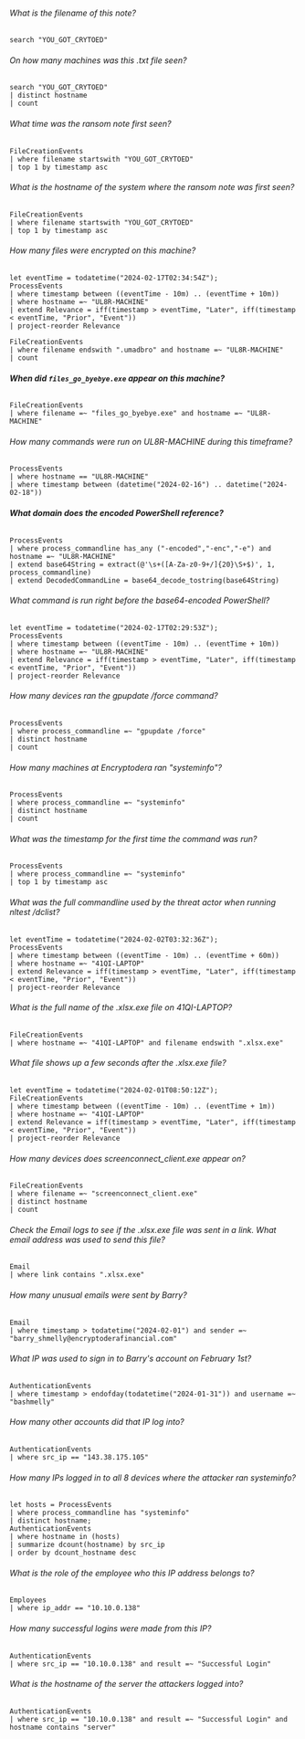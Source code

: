 ###### What is the filename of this note?
```kql
search "YOU_GOT_CRYTOED"
```

###### On how many machines was this .txt file seen?
```kql
search "YOU_GOT_CRYTOED"
| distinct hostname
| count
```

###### What time was the ransom note first seen?
```kql
FileCreationEvents
| where filename startswith "YOU_GOT_CRYTOED"
| top 1 by timestamp asc 
```

###### What is the hostname of the system where the ransom note was first seen?
```kql
FileCreationEvents
| where filename startswith "YOU_GOT_CRYTOED"
| top 1 by timestamp asc 
```

###### How many files were encrypted on this machine?
```kql
let eventTime = todatetime("2024-02-17T02:34:54Z");
ProcessEvents
| where timestamp between ((eventTime - 10m) .. (eventTime + 10m))
| where hostname =~ "UL8R-MACHINE"
| extend Relevance = iff(timestamp > eventTime, "Later", iff(timestamp < eventTime, "Prior", "Event"))
| project-reorder Relevance

FileCreationEvents
| where filename endswith ".umadbro" and hostname =~ "UL8R-MACHINE"
| count
```

###### **When did `files_go_byebye.exe` appear on this machine?**
```kql
FileCreationEvents
| where filename =~ "files_go_byebye.exe" and hostname =~ "UL8R-MACHINE"
```

###### How many commands were run on UL8R-MACHINE during this timeframe?
```kql
ProcessEvents
| where hostname == "UL8R-MACHINE"
| where timestamp between (datetime("2024-02-16") .. datetime("2024-02-18"))
```

###### **What domain does the encoded PowerShell reference?**
```kql
ProcessEvents
| where process_commandline has_any ("-encoded","-enc","-e") and hostname =~ "UL8R-MACHINE"
| extend base64String = extract(@'\s+([A-Za-z0-9+/]{20}\S+$)', 1, process_commandline)
| extend DecodedCommandLine = base64_decode_tostring(base64String)
```

###### What command is run right before the base64-encoded PowerShell?
```kql
let eventTime = todatetime("2024-02-17T02:29:53Z");
ProcessEvents
| where timestamp between ((eventTime - 10m) .. (eventTime + 10m))
| where hostname =~ "UL8R-MACHINE"
| extend Relevance = iff(timestamp > eventTime, "Later", iff(timestamp < eventTime, "Prior", "Event"))
| project-reorder Relevance
```

###### How many devices ran the gpupdate /force command?
```kql
ProcessEvents
| where process_commandline =~ "gpupdate /force"
| distinct hostname
| count
```

###### How many machines at Encryptodera ran "systeminfo"?
```kql
ProcessEvents
| where process_commandline =~ "systeminfo"
| distinct hostname
| count
```

###### What was the timestamp for the first time the command was run?
```kql
ProcessEvents
| where process_commandline =~ "systeminfo"
| top 1 by timestamp asc
```

###### What was the full commandline used by the threat actor when running nltest /dclist?
```kql
let eventTime = todatetime("2024-02-02T03:32:36Z");
ProcessEvents
| where timestamp between ((eventTime - 10m) .. (eventTime + 60m))
| where hostname =~ "41QI-LAPTOP"
| extend Relevance = iff(timestamp > eventTime, "Later", iff(timestamp < eventTime, "Prior", "Event"))
| project-reorder Relevance
```

###### What is the full name of the .xlsx.exe file on 41QI-LAPTOP?
```kql
FileCreationEvents
| where hostname =~ "41QI-LAPTOP" and filename endswith ".xlsx.exe"
```

###### What file shows up a few seconds after the .xlsx.exe file?
```kql
let eventTime = todatetime("2024-02-01T08:50:12Z");
FileCreationEvents
| where timestamp between ((eventTime - 10m) .. (eventTime + 1m))
| where hostname =~ "41QI-LAPTOP"
| extend Relevance = iff(timestamp > eventTime, "Later", iff(timestamp < eventTime, "Prior", "Event"))
| project-reorder Relevance
```

###### How many devices does screenconnect_client.exe appear on?
```kql
FileCreationEvents
| where filename =~ "screenconnect_client.exe"
| distinct hostname
| count
```

###### Check the Email logs to see if the .xlsx.exe file was sent in a link. What email address was used to send this file?
```kql
Email
| where link contains ".xlsx.exe"
```

###### How many unusual emails were sent by Barry?
```kql
Email
| where timestamp > todatetime("2024-02-01") and sender =~ "barry_shmelly@encryptoderafinancial.com"
```

###### What IP was used to sign in to Barry's account on February 1st?
```kql
AuthenticationEvents
| where timestamp > endofday(todatetime("2024-01-31")) and username =~ "bashmelly"
```

###### How many other accounts did that IP log into?
```kql
AuthenticationEvents
| where src_ip == "143.38.175.105"
```

###### How many IPs logged in to all 8 devices where the attacker ran systeminfo?
```kql
let hosts = ProcessEvents
| where process_commandline has "systeminfo"
| distinct hostname;
AuthenticationEvents
| where hostname in (hosts)
| summarize dcount(hostname) by src_ip
| order by dcount_hostname desc
```

###### What is the role of the employee who this IP address belongs to?
```kql
Employees
| where ip_addr == "10.10.0.138"
```

###### How many successful logins were made from this IP?
```kql
AuthenticationEvents
| where src_ip == "10.10.0.138" and result =~ "Successful Login"
```

###### What is the hostname of the server the attackers logged into?
```kql
AuthenticationEvents
| where src_ip == "10.10.0.138" and result =~ "Successful Login" and hostname contains "server"
```